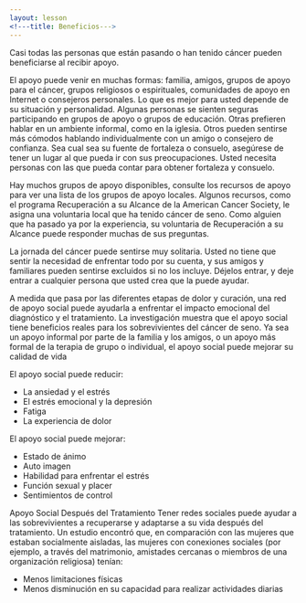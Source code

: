 ```yaml
---
layout: lesson
<!---title: Beneficios--->
---
```


Casi todas las personas que están pasando o han tenido cáncer pueden beneficiarse al recibir apoyo.
    
El apoyo puede venir en muchas formas: familia, amigos, grupos de apoyo para el cáncer, grupos 
religiosos o espirituales, comunidades de apoyo en Internet o consejeros personales. Lo que es mejor 
para usted depende de su situación y personalidad. Algunas personas se sienten seguras participando en grupos de apoyo o grupos de educación. Otras prefieren hablar en un ambiente informal, como en la iglesia. Otros pueden sentirse más cómodos 
hablando individualmente con un amigo o consejero de confianza. Sea cual sea su fuente de fortaleza o consuelo, asegúrese de tener un lugar al que pueda ir con sus preocupaciones. Usted necesita personas con las que pueda contar para obtener fortaleza y consuelo.

Hay muchos grupos de apoyo disponibles, consulte los recursos de apoyo para ver una lista de los grupos de apoyo locales. Algunos recursos, como el programa Recuperación a su Alcance de la American Cancer Society, le asigna una voluntaria local que ha tenido cáncer de seno. Como alguien que ha pasado ya por la experiencia, su voluntaria de Recuperación a su Alcance puede responder 
muchas de sus preguntas. 

La jornada del cáncer puede sentirse muy solitaria. Usted no tiene que sentir la necesidad de enfrentar todo por su cuenta, y sus amigos y familiares pueden sentirse excluidos si no los incluye. Déjelos entrar, y deje entrar a cualquier persona que usted crea que la puede ayudar.

A medida que pasa por las diferentes etapas de dolor y curación, una red de apoyo social puede ayudarla a enfrentar el impacto emocional del diagnóstico y el tratamiento. La investigación muestra que el apoyo social tiene beneficios reales para los sobrevivientes del cáncer de seno. Ya sea un apoyo informal por parte de la familia y los amigos, o un apoyo más formal de la terapia de grupo o individual, el apoyo social puede mejorar su calidad de vida
    
El apoyo social puede reducir: 

* La ansiedad y el estrés
* El estrés emocional y la depresión
* Fatiga
* La experiencia de dolor

El apoyo social puede mejorar:

* Estado de ánimo
* Auto imagen
* Habilidad para enfrentar el estrés 
* Función sexual y placer
* Sentimientos de control

Apoyo Social Después del Tratamiento Tener redes sociales puede ayudar a las sobrevivientes a recuperarse y adaptarse a su vida después del tratamiento. Un estudio encontró que, en comparación con las mujeres que estaban socialmente aisladas, las mujeres con conexiones sociales (por ejemplo, a través del matrimonio, amistades cercanas o miembros de una organización religiosa) tenían:

* Menos limitaciones físicas
* Menos disminución en su capacidad para realizar actividades diarias
